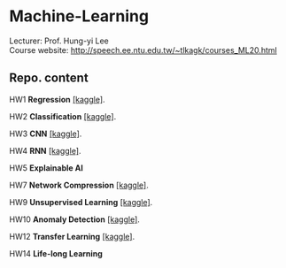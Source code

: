 # Machine-Learning
Lecturer: Prof. Hung-yi Lee<br>
Course website: http://speech.ee.ntu.edu.tw/~tlkagk/courses_ML20.html
## Repo. content
HW1 **Regression** 
[[kaggle]](https://www.kaggle.com/c/ml2020spring-hw1).

HW2 **Classification**
[[kaggle]](https://www.kaggle.com/c/ml2020spring-hw2).

HW3 **CNN**
[[kaggle]](https://www.kaggle.com/c/ml2020spring-hw3).

HW4 **RNN**
[[kaggle]](https://www.kaggle.com/c/ml2020spring-hw4).

HW5 **Explainable AI**

HW7 **Network Compression**
[[kaggle]](https://www.kaggle.com/c/ml2020spring-hw7).

HW9 **Unsupervised Learning**
[[kaggle]](https://www.kaggle.com/c/ml2020spring-hw9).

HW10 **Anomaly Detection**
[[kaggle]](https://www.kaggle.com/c/ml2020spring-hw10).

HW12 **Transfer Learning**
[[kaggle]](https://www.kaggle.com/c/ml2020spring-hw12).

HW14 **Life-long Learning**
